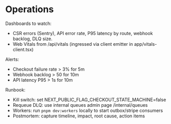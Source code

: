 # Operations

Dashboards to watch:

- CSR errors (Sentry), API error rate, P95 latency by route, webhook backlog, DLQ size.
- Web Vitals from /api/vitals (ingressed via client emitter in app/vitals-client.tsx)

Alerts:

- Checkout failure rate > 3% for 5m
- Webhook backlog > 50 for 10m
- API latency P95 > 1s for 10m

Runbook:

- Kill switch: set NEXT_PUBLIC_FLAG_CHECKOUT_STATE_MACHINE=false
- Requeue DLQ: use internal queues admin page /internal/queues
- Workers: run `pnpm dev:workers` locally to start outbox/stripe consumers
- Postmortem: capture timeline, impact, root cause, action items
